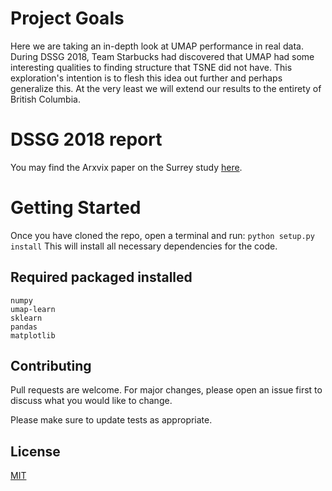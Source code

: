 # Project Goals

Here we are taking an in-depth look at UMAP performance in real data. During DSSG 2018, Team Starbucks had discovered that UMAP had some interesting qualities to finding structure that TSNE did not have. This exploration's intention is to flesh this idea out further and perhaps generalize this. At the very least we will extend our results to the entirety of British Columbia.

# DSSG 2018 report

You may find the Arxvix paper on the Surrey study [here](https://arxiv.org/abs/1903.09639).

# Getting Started

Once you have cloned the repo, open a terminal and run:
```python setup.py install```
This will install all necessary dependencies for the code.

## Required packaged installed

```
numpy
umap-learn
sklearn
pandas
matplotlib
```


## Contributing
Pull requests are welcome. For major changes, please open an issue first to discuss what you would like to change.

Please make sure to update tests as appropriate.

## License
[MIT](https://choosealicense.com/licenses/mit/)